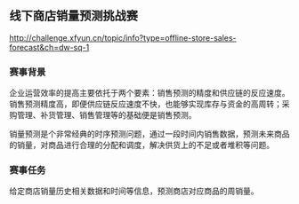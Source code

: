 ## 线下商店销量预测挑战赛

http://challenge.xfyun.cn/topic/info?type=offline-store-sales-forecast&ch=dw-sq-1

### 赛事背景
企业运营效率的提高主要依托于两个要素：销售预测的精度和供应链的反应速度。销售预测精度高，即便供应链反应速度不快，也能够实现库存与资金的高周转；采购管理、补货管理、销售管理等的基础便是销售预测。

销量预测是个非常经典的时序预测问题，通过一段时间内销售数据，预测未来商品的销量，对商品进行合理的分配和调度，解决供货上的不足或者堆积等问题。

### 赛事任务
给定商店销量历史相关数据和时间等信息，预测商店对应商品的周销量。
